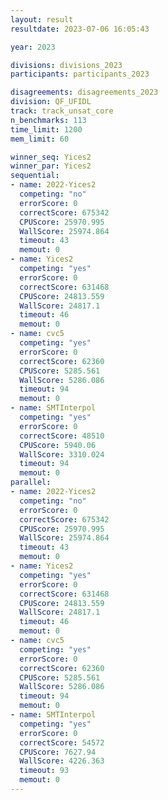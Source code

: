 ```yaml
---
layout: result
resultdate: 2023-07-06 16:05:43

year: 2023

divisions: divisions_2023
participants: participants_2023

disagreements: disagreements_2023
division: QF_UFIDL
track: track_unsat_core
n_benchmarks: 113
time_limit: 1200
mem_limit: 60

winner_seq: Yices2
winner_par: Yices2
sequential:
- name: 2022-Yices2
  competing: "no"
  errorScore: 0
  correctScore: 675342
  CPUScore: 25970.995
  WallScore: 25974.864
  timeout: 43
  memout: 0
- name: Yices2
  competing: "yes"
  errorScore: 0
  correctScore: 631468
  CPUScore: 24813.559
  WallScore: 24817.1
  timeout: 46
  memout: 0
- name: cvc5
  competing: "yes"
  errorScore: 0
  correctScore: 62360
  CPUScore: 5285.561
  WallScore: 5286.086
  timeout: 94
  memout: 0
- name: SMTInterpol
  competing: "yes"
  errorScore: 0
  correctScore: 48510
  CPUScore: 5940.06
  WallScore: 3310.024
  timeout: 94
  memout: 0
parallel:
- name: 2022-Yices2
  competing: "no"
  errorScore: 0
  correctScore: 675342
  CPUScore: 25970.995
  WallScore: 25974.864
  timeout: 43
  memout: 0
- name: Yices2
  competing: "yes"
  errorScore: 0
  correctScore: 631468
  CPUScore: 24813.559
  WallScore: 24817.1
  timeout: 46
  memout: 0
- name: cvc5
  competing: "yes"
  errorScore: 0
  correctScore: 62360
  CPUScore: 5285.561
  WallScore: 5286.086
  timeout: 94
  memout: 0
- name: SMTInterpol
  competing: "yes"
  errorScore: 0
  correctScore: 54572
  CPUScore: 7627.94
  WallScore: 4226.363
  timeout: 93
  memout: 0
---
```

